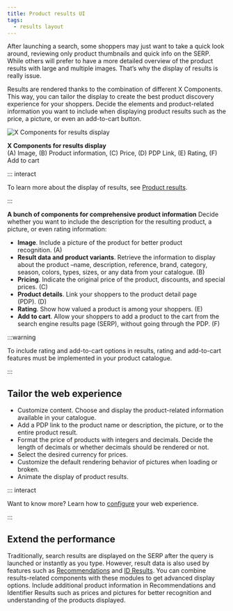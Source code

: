 ```yaml
---
title: Product results UI
tags:
  - results layout
---
```


After launching a search, some shoppers may just want to take a quick look around, reviewing only
product thumbnails and quick info on the SERP. While others will prefer to have a more detailed
overview of the product results with large and multiple images. That’s why the display of results is
really issue.

Results are rendered thanks to the combination of different X&nbsp;Components. This way, you can
tailor the display to create the best product discovery experience for your shoppers. Decide the
elements and product-related information you want to include when displaying product results such as
the price, a picture, or even an add-to-cart button.

![X Components for results display](~@assets/x/features/overview-product-results-card.svg)

<FootNote>

**X&nbsp;Components for results display** <br/> (A) Image, (B) Product information, (C) Price, (D)
PDP Link, (E) Rating, (F) Add to cart

</FootNote>

::: interact

To learn more about the display of results, see
[Product results](/explore-empathy-platform/overview/product-results-overview.md).

:::

**A bunch of components for comprehensive product information** Decide whether you want to include
the description for the resulting product, a picture, or even rating information:

- **Image**. Include a picture of the product for better product recognition.&nbsp;(A)
- **Result data and product variants**. Retrieve the information to display about the product –name,
  description, reference, brand, category, season, colors, types, sizes, or any data from your
  catalogue.&nbsp;(B)
- **Pricing**. Indicate the original price of the product, discounts, and special prices.&nbsp;(C)
- **Product details**. Link your shoppers to the product detail page (PDP).&nbsp;(D)
- **Rating**. Show how valued a product is among your shoppers.&nbsp;(E)
- **Add to cart**. Allow your shoppers to add a product to the cart from the search engine results
  page (SERP), without going through the PDP.&nbsp;(F)

:::warning

To include rating and add-to-cart options in results, rating and add-to-cart features must be
implemented in your product catalogue.

:::

## Tailor the web experience

- Customize content. Choose and display the product-related information available in your catalogue.
- Add a PDP link to the product name or description, the picture, or to the entire product result.
- Format the price of products with integers and decimals. Decide the length of decimals or whether
  decimals should be rendered or not.
- Select the desired currency for prices.
- Customize the default rendering behavior of pictures when loading or broken.
- Animate the display of product results.

::: interact

Want to know more? Learn how to [configure](/develop-empathy-platform/ui-reference/) your web
experience.

:::

## Extend the performance

Traditionally, search results are displayed on the SERP after the query is launched or instantly as
you type. However, result data is also used by features such as
[Recommendations](/explore-empathy-platform/experience-search-and-discovery/recommendations.md) and
[ID Results](/explore-empathy-platform/experience-search-and-discovery/id-results.md). You can
combine results-related components with these modules to get advanced display options. Include
additional product information in Recommendations and Identifier Results such as prices and pictures
for better recognition and understanding of the products displayed.
